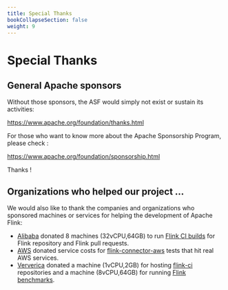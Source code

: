 ```yaml
---
title: Special Thanks
bookCollapseSection: false
weight: 9
---
```

<!--
Licensed to the Apache Software Foundation (ASF) under one
or more contributor license agreements.  See the NOTICE file
distributed with this work for additional information
regarding copyright ownership.  The ASF licenses this file
to you under the Apache License, Version 2.0 (the
"License"); you may not use this file except in compliance
with the License.  You may obtain a copy of the License at

  http://www.apache.org/licenses/LICENSE-2.0

Unless required by applicable law or agreed to in writing,
software distributed under the License is distributed on an
"AS IS" BASIS, WITHOUT WARRANTIES OR CONDITIONS OF ANY
KIND, either express or implied.  See the License for the
specific language governing permissions and limitations
under the License.
-->

# Special Thanks

## General Apache sponsors
Without those sponsors, the ASF would simply not exist or sustain its activities:

https://www.apache.org/foundation/thanks.html

For those who want to know more about the Apache Sponsorship Program, please check :

https://www.apache.org/foundation/sponsorship.html

Thanks !

## Organizations who helped our project …

We would also like to thank the companies and organizations who sponsored machines or services for helping the development of Apache Flink:

- [Alibaba](https://www.alibabagroup.com/en-US) donated 8 machines (32vCPU,64GB) to run [Flink CI builds](https://cwiki.apache.org/confluence/display/FLINK/Azure+Pipelines#AzurePipelines-AvailableCustomBuildMachines) for Flink repository and Flink pull requests.
- [AWS](https://aws.amazon.com/opensource/) donated service costs for [flink-connector-aws](https://github.com/apache/flink-connector-aws) tests that hit real AWS services. 
- [Ververica](http://ververica.com/) donated a machine (1vCPU,2GB) for hosting [flink-ci](https://cwiki.apache.org/confluence/display/FLINK/Continuous+Integration) 
  repositories and a machine (8vCPU,64GB) for running [Flink benchmarks](https://lists.apache.org/thread.html/41a68c775753a7841896690c75438e0a497634102e676db880f30225@%3Cdev.flink.apache.org%3E).



